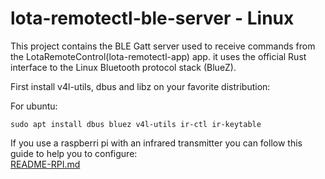# lota-remotectl-ble-server - Linux
   
This project contains the BLE Gatt server used to receive commands from the LotaRemoteControl(lota-remotectl-app) app.
it uses the official Rust interface to the Linux Bluetooth protocol stack (BlueZ).

First install v4l-utils, dbus and libz on your favorite distribution:

For ubuntu:

```
sudo apt install dbus bluez v4l-utils ir-ctl ir-keytable
```

If you use a raspberri pi with an infrared transmitter you can follow this guide to help you to configure:  
[README-RPI.md](README-RPI.md)  

   


